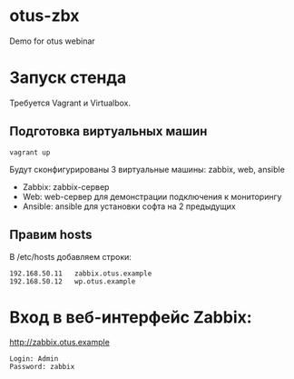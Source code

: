 # otus-zbx
Demo for otus webinar

# Запуск стенда

Требуется Vagrant и Virtualbox.

## Подготовка виртуальных машин

```
vagrant up
```

Будут сконфигурированы 3 виртуальные машины: zabbix, web, ansible

* Zabbix: zabbix-сервер
* Web: web-сервер для демонстрации подключения к мониторингу
* Ansible: ansible для установки софта на 2 предыдущих

## Правим hosts

В /etc/hosts добавляем строки:

```
192.168.50.11   zabbix.otus.example
192.168.50.12	wp.otus.example
```

# Вход в веб-интерфейс Zabbix:

http://zabbix.otus.example

```
Login: Admin
Password: zabbix
```
